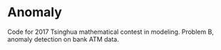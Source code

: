 # Anomaly

Code for 2017 Tsinghua mathematical contest in modeling. Problem B, anomaly detection on bank ATM data.

